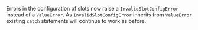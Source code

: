 Errors in the configuration of slots now raise a `InvalidSlotConfigError` instead
of a `ValueError`. As `InvalidSlotConfigError` inherits from `ValueError` existing
`catch` statements will continue to work as before.
